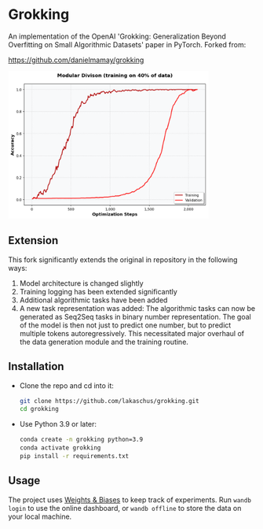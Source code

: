 # Grokking

An implementation of the OpenAI 'Grokking: Generalization Beyond Overfitting on Small Algorithmic Datasets' paper in PyTorch. Forked from:

https://github.com/danielmamay/grokking

<img src="grokking.png" height="300">

## Extension

This fork significantly extends the original in repository in the following ways:

1. Model architecture is changed slightly
2. Training logging has been extended significantly
3. Additional algorithmic tasks have been added
4. A new task representation was added: The algorithmic tasks can now be generated as Seq2Seq tasks in binary number representation. The goal of the model is then not just to predict one number, but to predict multiple tokens autoregressively. This necessitated major overhaul of the data generation module and the training routine.

## Installation

* Clone the repo and cd into it:
    ```bash
    git clone https://github.com/lakaschus/grokking.git
    cd grokking
    ```
* Use Python 3.9 or later:
    ```bash
    conda create -n grokking python=3.9
    conda activate grokking
    pip install -r requirements.txt
    ```

## Usage

The project uses [Weights & Biases](https://wandb.ai/site) to keep track of experiments. Run `wandb login` to use the online dashboard, or `wandb offline` to store the data on your local machine.


